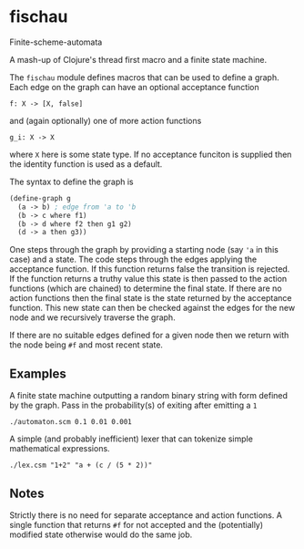 # fischau
Finite-scheme-automata

A mash-up of Clojure's thread first macro and a finite state machine.

The `fischau` module defines macros that can be used to define a graph.
Each edge on the graph can have an optional acceptance function
```
f: X -> [X, false]
```
and (again optionally) one of more action functions
```
g_i: X -> X
```
where `X` here is some state type.
If no acceptance funciton is supplied then the identity
function is used as a default.

The syntax to define the graph is
```scheme
(define-graph g
  (a -> b) ; edge from 'a to 'b
  (b -> c where f1)
  (b -> d where f2 then g1 g2)
  (d -> a then g3))
```

One steps through the graph by providing a starting node
(say `'a` in this case) and a state.
The code steps through the edges applying the acceptance function.
If this function returns false the transition is rejected.
If the function returns a truthy value this state is then
passed to the action functions (which are chained) to determine
the final state.
If there are no action functions then the final state is the
state returned by the acceptance function.
This new state can then be checked against the edges for
the new node and we recursively traverse the graph.

If there are no suitable edges defined for a given node
then we return with the node being `#f` and most recent state.

## Examples

A finite state machine outputting a random binary string with form defined by the graph.
Pass in the probability(s) of exiting after emitting a `1`

```
./automaton.scm 0.1 0.01 0.001
```

A simple (and probably inefficient) lexer that can tokenize simple mathematical
expressions.

```
./lex.csm "1+2" "a + (c / (5 * 2))"
```
## Notes

Strictly there is no need for separate acceptance and action functions.
A single function that returns `#f` for not accepted and the (potentially)
modified state otherwise would do the same job.
